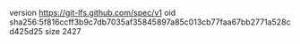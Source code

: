 version https://git-lfs.github.com/spec/v1
oid sha256:5f816ccff3b9c7db7035af35845897a85c013cb77faa67bb2771a528cd425d25
size 2427
